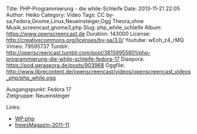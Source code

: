 Title: PHP-Programmierung - die while-Schleife
Date: 2013-11-21 22:05
Author: Heiko
Category: Video
Tags: CC by-sa,Fedora,Gnome,Linux,Neueinsteiger,Ogg Theora,ohne Musik,screencast,gnome3,php
Slug: php_while_schleife
Album: https://www.openscreencast.de
Duration: 143000
License: http://creativecommons.org/licenses/by-sa/3.0/
Youtube: wEoh_z4_rMQ
Vimeo: 79595737
Tumblr: http://openscreencast.tumblr.com/post/36159955801/php-programmierung-die-while-schleife-fedora-17
Diaspora: https://pod.geraspora.de/posts/903968
Oggfile: http://www.librecontent.de/openscreencast/videos/openscreencast_videos_php/php_while.ogg

Ausgangspunkt: Fedora 17  
Zielgruppe: Neueinsteiger  

Links:

  * [WP:php](https://de.wikipedia.org/wiki/Php "Link zu WP:php")
  * [freiesMagazin-2011-11](http://www.freiesmagazin.de/freiesMagazin-2011-11 "Link zu freiesmagazin.de")

